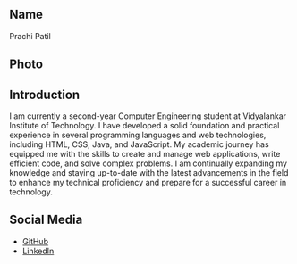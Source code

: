 ## Name
Prachi Patil

## Photo


## Introduction
I am currently a second-year Computer Engineering student at Vidyalankar Institute of Technology. I have developed a solid foundation and practical experience in several programming languages and web technologies, including HTML, CSS, Java, and JavaScript. My academic journey has equipped me with the skills to create and manage web applications, write efficient code, and solve complex problems. I am continually expanding my knowledge and staying up-to-date with the latest advancements in the field to enhance my technical proficiency and prepare for a successful career in technology.

## Social Media
- [GitHub](https://github.com/Prachi5791)
- [LinkedIn](https://www.linkedin.com/in/prachi-maruti-patil-0560222bb/)